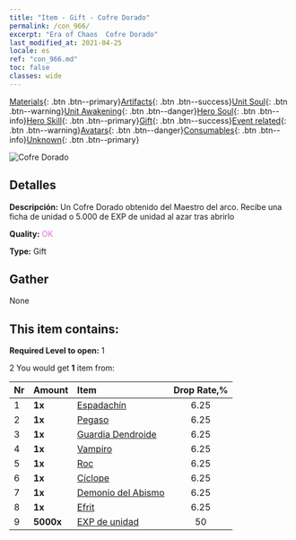 ```yaml
---
title: "Item - Gift - Cofre Dorado"
permalink: /con_966/
excerpt: "Era of Chaos  Cofre Dorado"
last_modified_at: 2021-04-25
locale: es
ref: "con_966.md"
toc: false
classes: wide
---
```

 [Materials](/ItemsES/){: .btn .btn--primary}[Artifacts](/ItemsES/Artifacts/){: .btn .btn--success}[Unit Soul](/ItemsES/UnitSoul/){: .btn .btn--warning}[Unit Awakening](/ItemsES/UnitAwakening/){: .btn .btn--danger}[Hero Soul](/ItemsES/HeroSoul/){: .btn .btn--info}[Hero Skill](/ItemsES/HeroSkill/){: .btn .btn--primary}[Gift](/ItemsES/Gift/){: .btn .btn--success}[Event related](/ItemsES/Events/){: .btn .btn--warning}[Avatars](/ItemsES/Avatars/){: .btn .btn--danger}[Consumables](/ItemsES/Consumables/){: .btn .btn--info}[Unknown](/ItemsES/Unknown/){: .btn .btn--primary}

 ![Cofre Dorado](/images/t/i_50003.png)

## Detalles
 **Descripción:** Un Cofre Dorado obtenido del Maestro del arco. Recibe una ficha de unidad o 5.000 de EXP de unidad al azar tras abrirlo

 **Quality:** <span style="color: #DA70D6">OK</span>

 **Type:** Gift

## Gather

  None

## This item contains:

 **Required Level to open:** 1

 2 You would get **1** item  from:

  | Nr | Amount |     Item    | Drop Rate,% |
  |:---|:-------|:------------|:---------:|
  | 1 |  **1x** | [Espadachín](/ItemsES/unt_193/) | 6.25 | 
  | 2 |  **1x** | [Pegaso](/ItemsES/unt_202/) | 6.25 | 
  | 3 |  **1x** | [Guardia Dendroide](/ItemsES/unt_203/) | 6.25 | 
  | 4 |  **1x** | [Vampiro](/ItemsES/unt_211/) | 6.25 | 
  | 5 |  **1x** | [Roc](/ItemsES/unt_221/) | 6.25 | 
  | 6 |  **1x** | [Cíclope](/ItemsES/unt_222/) | 6.25 | 
  | 7 |  **1x** | [Demonio del Abismo](/ItemsES/unt_230/) | 6.25 | 
  | 8 |  **1x** | [Efrit](/ItemsES/unt_231/) | 6.25 | 
  | 9 |  **5000x** | [EXP de unidad](/ItemsES/con_902/) | 50 | 
